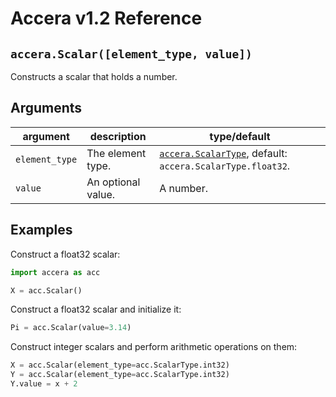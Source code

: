 [//]: # (Project: Accera)
[//]: # (Version: v1.2)

# Accera v1.2 Reference

## `accera.Scalar([element_type, value])`
Constructs a scalar that holds a number.

## Arguments

argument | description | type/default
--- | --- | ---
`element_type` | The element type. | [`accera.ScalarType`](<../../enumerations/ScalarType.md>), default: `accera.ScalarType.float32`.
`value` | An optional value. | A number.

## Examples

Construct a float32 scalar:
```python
import accera as acc

X = acc.Scalar()
```

Construct a float32 scalar and initialize it:
```python
Pi = acc.Scalar(value=3.14)
```

Construct integer scalars and perform arithmetic operations on them:
```python
X = acc.Scalar(element_type=acc.ScalarType.int32)
Y = acc.Scalar(element_type=acc.ScalarType.int32)
Y.value = x + 2
```

<div style="page-break-after: always;"></div>


